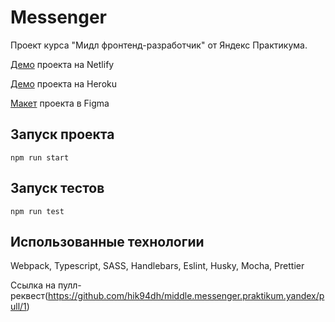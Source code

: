 # Messenger

Проект курса "Мидл фронтенд-разработчик" от Яндекс Практикума.

[Демо](https://frosty-gates-85c9de.netlify.app) проекта на Netlify

[Демо](https://hidden-bastion-29735.herokuapp.com/) проекта на Heroku

[Макет](https://www.figma.com/file/24EUnEHGEDNLdOcxg7ULwV/Chat?node-id=0%3A1) проекта в Figma

## Запуск проекта

```
npm run start
```

## Запуск тестов

```
npm run test
```

## Использованные технологии

Webpack, Typescript, SASS, Handlebars, Eslint, Husky, Mocha, Prettier

Ссылка на пулл-реквест(https://github.com/hik94dh/middle.messenger.praktikum.yandex/pull/1)
